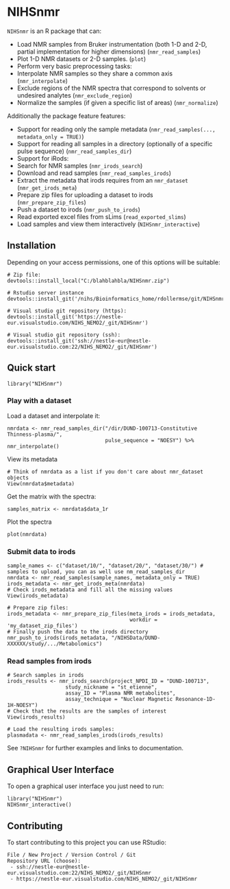 NIHSnmr
=======

`NIHSnmr` is an R package that can:

-   Load NMR samples from Bruker instrumentation (both 1-D and 2-D,
    partial implementation for higher dimensions) (`nmr_read_samples`)
-   Plot 1-D NMR datasets or 2-D samples. (`plot`)
-   Perform very basic preprocessing tasks:
-   Interpolate NMR samples so they share a common axis
    (`nmr_interpolate`)
-   Exclude regions of the NMR spectra that correspond to solvents or
    undesired analytes (`nmr_exclude_region`)
-   Normalize the samples (if given a specific list of areas)
    (`nmr_normalize`)

Additionally the package feature features:

-   Support for reading only the sample metadata
    (`nmr_read_samples(..., metadata_only = TRUE)`)
-   Support for reading all samples in a directory (optionally of a
    specific pulse sequence) (`nmr_read_samples_dir`)
-   Support for iRods:
-   Search for NMR samples (`nmr_irods_search`)
-   Download and read samples (`nmr_read_samples_irods`)
-   Extract the metadata that irods requires from an `nmr_dataset`
    (`nmr_get_irods_meta`)
-   Prepare zip files for uploading a dataset to irods
    (`nmr_prepare_zip_files`)
-   Push a dataset to irods (`nmr_push_to_irods`)
-   Read exported excel files from sLims (`read_exported_slims`)
-   Load samples and view them interactively (`NIHSnmr_interactive`)

Installation
------------

Depending on your access permissions, one of this options will be
suitable:

    # Zip file:
    devtools::install_local("C:/blahblahbla/NIHSnmr.zip")

    # Rstudio server instance
    devtools::install_git('/nihs/Bioinformatics_home/rdollermse/git/NIHSnmr/')

    # Visual studio git repository (https):
    devtools::install_git('https://nestle-eur.visualstudio.com/NIHS_NEMO2/_git/NIHSnmr')

    # Visual studio git repository (ssh):
    devtools::install_git('ssh://nestle-eur@nestle-eur.visualstudio.com:22/NIHS_NEMO2/_git/NIHSnmr')

Quick start
-----------

    library("NIHSnmr")

### Play with a dataset

Load a dataset and interpolate it:

    nmrdata <- nmr_read_samples_dir("/dir/DUND-100713-Constitutive Thinness-plasma/",
                                    pulse_sequence = "NOESY") %>% nmr_interpolate()

View its metadata

    # Think of nmrdata as a list if you don't care about nmr_dataset objects
    View(nmrdata$metadata)

Get the matrix with the spectra:

    samples_matrix <- nmrdata$data_1r

Plot the spectra

    plot(nmrdata)

### Submit data to irods

    sample_names <- c("dataset/10/", "dataset/20/", "dataset/30/") # samples to upload, you can as well use nm_read_samples_dir
    nmrdata <- nmr_read_samples(sample_names, metadata_only = TRUE)
    irods_metadata <- nmr_get_irods_meta(nmrdata)
    # Check irods_metadata and fill all the missing values
    View(irods_metadata)

    # Prepare zip files:
    irods_metadata <- nmr_prepare_zip_files(meta_irods = irods_metadata,
                                            workdir = 'my_dataset_zip_files')
    # Finally push the data to the irods directory
    nmr_push_to_irods(irods_metadata, "/NIHSData/DUND-XXXXXX/study/.../Metabolomics")

### Read samples from irods

    # Search samples in irods
    irods_results <- nmr_irods_search(project_NPDI_ID = "DUND-100713",
                       study_nickname = "st_etienne",
                       assay_ID = "Plasma NMR metabolites",
                       assay_technique = "Nuclear Magnetic Resonance-1D-1H-NOESY")
    # Check that the results are the samples of interest
    View(irods_results)

    # Load the resulting irods samples:
    plasmadata <- nmr_read_samples_irods(irods_results)

See `?NIHSnmr` for further examples and links to documentation.

Graphical User Interface
------------------------

To open a graphical user interface you just need to run:

    library("NIHSnmr")
    NIHSnmr_interactive()

Contributing
------------

To start contributing to this project you can use RStudio:

    File / New Project / Version Control / Git
    Repository URL (choose):
     - ssh://nestle-eur@nestle-eur.visualstudio.com:22/NIHS_NEMO2/_git/NIHSnmr
     - https://nestle-eur.visualstudio.com/NIHS_NEMO2/_git/NIHSnmr
